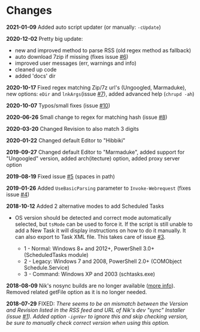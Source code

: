 # Changes

**2021-01-09** Added auto script updater (or manually: `-cUpdate`)

**2020-12-02** Pretty big update:

- new and improved method to parse RSS (old regex method as fallback)
- auto download 7zip if missing (fixes issue [#6](https://github.com/mkorthof/chrupd/issues/6))
- improved user messages (err, warnings and info)
- cleaned up code
- added 'docs' dir

**2020-10-17** Fixed regex matching Zip/7z url's (Ungoogled, Marmaduke), new options: `eDir` and `lnkArgs`(issue [#7](https://github.com/mkorthof/chrupd/issues/7)), added advanced help (`chrupd -ah`)

**2020-10-07** Typos/small fixes (issue [#10](https://github.com/mkorthof/chrupd/issues/10))

**2020-06-26** Small change to regex for matching hash (issue [#8](https://github.com/mkorthof/chrupd/issues/8))

**2020-03-20** Changed Revision to also match 3 digits

**2020-01-22** Changed default Editor to "Hibbiki"

**2019-09-27** Changed default Editor to "Marmaduke", added support for "Ungoogled" version, added arch(itecture) option, added proxy server option

**2019-08-19** Fixed issue [#5](https://github.com/mkorthof/chrupd/issues/5) (spaces in path)

**2019-01-26** Added `UseBasicParsing` parameter to `Invoke-Webrequest` (fixes issue [#4](https://github.com/mkorthof/chrupd/issues/4))

**2018-10-12** Added 2 alternative modes to add Scheduled Tasks

- OS version should be detected and correct mode automatically selected, but `tsMode` can be used to force it. If the script is still unable to add a New Task it will display instructions on how to do it manually. It can also export to Task XML file. This takes care of issue [#3](https://github.com/mkorthof/chrupd/issues/3).

  - 1 - Normal: Windows 8+ and 2012+, PowerShell 3.0+ (ScheduledTasks module)
  - 2 - Legacy: Windows 7 and 2008, PowerShell 2.0+ (COMObject Schedule.Service)
  - 3 - Command: Windows XP and 2003 (schtasks.exe)

**2018-08-09** Nik's nosync builds are no longer available ([more info](https://chromium.woolyss.com/#news)). Removed related getFile option as it is no longer needed.

**2018-07-29** FIXED: _There seems to be an mismatch between the Version and Revision listed in the RSS feed and URL of Nik's dev "sync" Installer (issue [#1](https://github.com/mkorthof/chrupd/issues/1)). Added option `-ignVer` to ignore this and skip checking version, be sure to manually check correct version when using this option._
